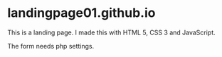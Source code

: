 # landingpage01.github.io
This is a landing page. I made this with HTML 5, CSS 3 and JavaScript.

The form needs php settings. 
